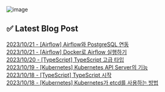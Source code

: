 ![image](https://user-images.githubusercontent.com/76645095/162124599-f9d701d6-e523-49c4-a6ce-193dc38f1026.png)

## ✅ Latest Blog Post

[2023/10/21 - [Airflow] Airflow와 PostgreSQL 연동](http://blog.naver.com/ds4ouj/223243045930) <br/>
[2023/10/21 - [Airflow] Docker로 Airflow 실행하기](http://blog.naver.com/ds4ouj/223242995996) <br/>
[2023/10/20 - [TypeScript] TypeScript 고급 타입](http://blog.naver.com/ds4ouj/223242203195) <br/>
[2023/10/19 - [Kubernetes] Kubernetes API Server의 기능](http://blog.naver.com/ds4ouj/223241285907) <br/>
[2023/10/18 - [TypeScript] TypeScript 시작](http://blog.naver.com/ds4ouj/223240428423) <br/>
[2023/10/18 - [Kubernetes] Kubernetes가 etcd를 사용하는 방법](http://blog.naver.com/ds4ouj/223240378334) <br/>
